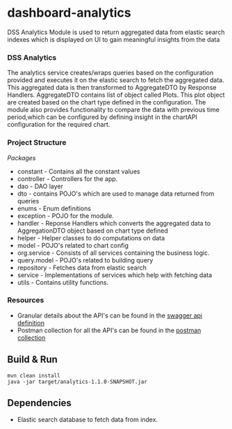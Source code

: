 

# dashboard-analytics


DSS Analytics Module is used to return aggregated data from elastic search indexes which is displayed on UI to gain meaningful insights from the data

### DSS Analytics 
The analytics service creates/wraps queries based on the configuration provided and executes it on the elastic search to fetch the aggregated data.
This aggregated data is then transformed to AggregateDTO by Response Handlers. AggregateDTO contains list of object called Plots. This plot object are created based on the chart type defined in the configuration. The module also provides functionality to compare the data with previous time period,which can be configured 
by defining insight in the chartAPI configuration for the required chart.




### Project Structure 
*Packages*
 - constant - Contains all the constant values
 - controller - Controllers for the app.
 - dao - DAO layer
 - dto - contains POJO's which are used to manage data returned from queries
 - enums - Enum definitions
 - exception - POJO for the module.
 - handler - Reponse Handlers which converts the aggregated data to AggregationDTO object based on chart type defined
 - helper - Helper classes to do computations on data
 - model - POJO's related to chart config
 - org.service - Consists of all services containing the business logic.
 - query.model - POJO's related to building query
 - repository - Fetches data from elastic search
 - service - Implementations of services which help with fetching data
 - utils - Contains utility functions.


### Resources
- Granular details about the API's can be found in the [swagger api definition](https://raw.githubusercontent.com/egovernments/DIGIT-OSS/doc-patch/business-services/Docs/dss-dashboard/DSS%20Analytics%20Dashboard%20YAML%20Spec%201.0.0.yaml)
- Postman collection for all the API's can be found in the [postman collection](https://www.getpostman.com/collections/0894f347322bed5bea1a)


## Build & Run


    mvn clean install
    java -jar target/analytics-1.1.0-SNAPSHOT.jar


## Dependencies


- Elastic search database to fetch data from index.



